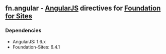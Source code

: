 ## fn.angular - [AngularJS](http://angularjs.org/) directives for [Foundation for Sites](http://foundation.zurb.com/sites.html)

### Dependencies
* AngularJS: 1.6.x
* Foundation-Sites: 6.4.1